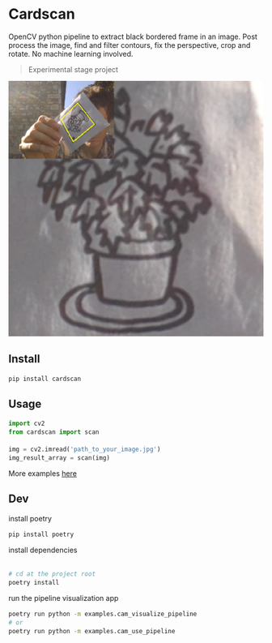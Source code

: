 # Cardscan

OpenCV python pipeline to extract black bordered frame in an image. Post process the image, find and filter contours, fix the perspective, crop and rotate. No machine learning involved.

> Experimental stage project

![cardscan output example](examples/cardscan_example.png)

## Install

``` python
pip install cardscan
```

## Usage


``` python
import cv2
from cardscan import scan

img = cv2.imread('path_to_your_image.jpg') 
img_result_array = scan(img)
```

More examples [here](examples/)


## Dev

install poetry

``` sh
pip install poetry

```

install dependencies

``` sh

# cd at the project root
poetry install
```

run the pipeline visualization app

``` sh
poetry run python -m examples.cam_visualize_pipeline
# or
poetry run python -m examples.cam_use_pipeline
```

